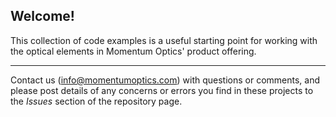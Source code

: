 Welcome!
------

This collection of code examples is a useful starting point for working with the optical elements in Momentum Optics' product offering.


------
Contact us (info@momentumoptics.com) with questions or comments, and please post details of any concerns or errors you find in these projects to the _Issues_ section of the repository page.
